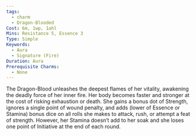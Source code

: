 ```yaml
---
tags:
  - charm
  - Dragon-Blooded
Cost: 6m, 1wp, 1ahl
Mins: Resistance 5, Essence 3
Type: Simple
Keywords:
  - Aura
  - Signature (Fire)
Duration: Aura
Prerequisite Charms:
  - None
---
```

The Dragon-Blood unleashes the deepest flames of her vitality, awakening the deadly force of her inner fire. Her body becomes faster and stronger at the cost of risking exhaustion or death. She gains a bonus dot of Strength, ignores a single point of wound penalty, and adds (lower of Essence or Stamina) bonus dice on all rolls she makes to attack, rush, or attempt a feat of strength. However, her Stamina doesn’t add to her soak and she loses one point of Initiative at the end of each round.